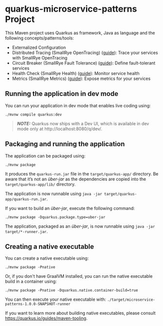 # quarkus-microservice-patterns Project

This Maven project uses Quarkus as framework, Java as language and the following concepts/patterns/tools:

- Externalized Configuration
- Distributed Tracing (SmallRye OpenTracing) ([guide](https://quarkus.io/guides/opentracing)): Trace your services with SmallRye OpenTracing
- Circuit Breaker (SmallRye Fault Tolerance) ([guide](https://quarkus.io/guides/microprofile-fault-tolerance)): Define fault-tolerant services
- Health Check (SmallRye Health) ([guide](https://quarkus.io/guides/microprofile-health)): Monitor service health
- Metrics (SmallRye Metrics) ([guide](https://quarkus.io/guides/microprofile-metrics)): Expose metrics for your services

## Running the application in dev mode

You can run your application in dev mode that enables live coding using:
```shell script
./mvnw compile quarkus:dev
```

> **_NOTE:_**  Quarkus now ships with a Dev UI, which is available in dev mode only at http://localhost:8080/q/dev/.

## Packaging and running the application

The application can be packaged using:
```shell script
./mvnw package
```
It produces the `quarkus-run.jar` file in the `target/quarkus-app/` directory.
Be aware that it’s not an _über-jar_ as the dependencies are copied into the `target/quarkus-app/lib/` directory.

The application is now runnable using `java -jar target/quarkus-app/quarkus-run.jar`.

If you want to build an _über-jar_, execute the following command:
```shell script
./mvnw package -Dquarkus.package.type=uber-jar
```

The application, packaged as an _über-jar_, is now runnable using `java -jar target/*-runner.jar`.

## Creating a native executable

You can create a native executable using: 
```shell script
./mvnw package -Pnative
```

Or, if you don't have GraalVM installed, you can run the native executable build in a container using: 
```shell script
./mvnw package -Pnative -Dquarkus.native.container-build=true
```

You can then execute your native executable with: `./target/microservice-patterns-1.0.0-SNAPSHOT-runner`

If you want to learn more about building native executables, please consult https://quarkus.io/guides/maven-tooling.